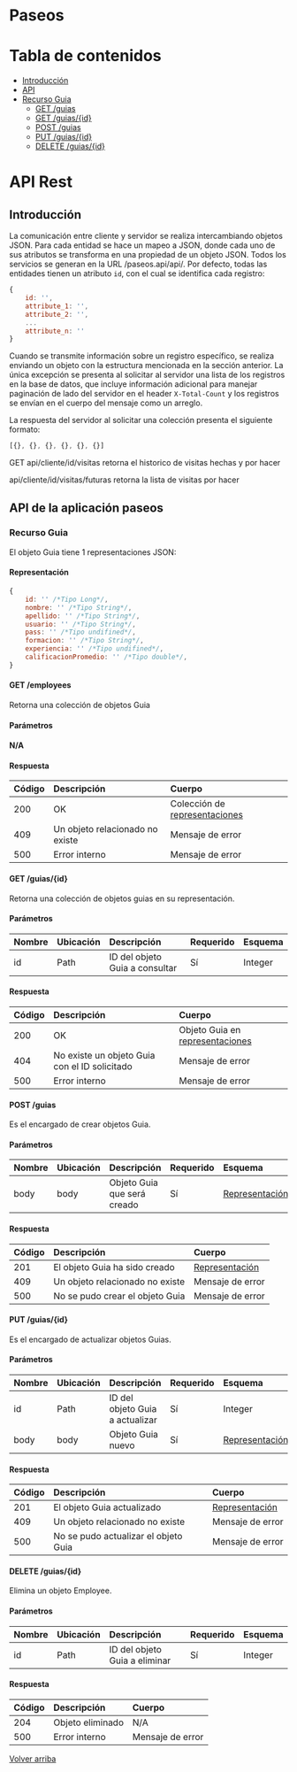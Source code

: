 # Paseos

# Tabla de contenidos
-  [Introducción](#introducción)
-  [API](#api-de-la-aplicación-paseos)
  - [Recurso Guia](#recurso-guia)
    - [GET /guias](#GET-/guias)
    - [GET /guias/{id}](#GET-/guias/{id})
    - [POST /guias](#POST-/guias)
    - [PUT /guias/{id}](#PUT-/guias/{id})
    - [DELETE /guias/{id}](#DELETE-/guias/{id})

# API Rest
## Introducción
La comunicación entre cliente y servidor se realiza intercambiando objetos JSON. Para cada entidad se hace un mapeo a JSON, donde cada uno de sus atributos se transforma en una propiedad de un objeto JSON. Todos los servicios se generan en la URL /paseos.api/api/. Por defecto, todas las entidades tienen un atributo `id`, con el cual se identifica cada registro:

```javascript
{
    id: '',
    attribute_1: '',
    attribute_2: '',
    ...
    attribute_n: ''
}
```

Cuando se transmite información sobre un registro específico, se realiza enviando un objeto con la estructura mencionada en la sección anterior.
La única excepción se presenta al solicitar al servidor una lista de los registros en la base de datos, que incluye información adicional para manejar paginación de lado del servidor en el header `X-Total-Count` y los registros se envían en el cuerpo del mensaje como un arreglo.

La respuesta del servidor al solicitar una colección presenta el siguiente formato:

```javascript
[{}, {}, {}, {}, {}, {}]
```


GET
api/cliente/id/visitas 
retorna el historico de visitas hechas y por hacer

api/cliente/id/visitas/futuras
retorna la lista de visitas por hacer

## API de la aplicación paseos
### Recurso Guia
El objeto Guia tiene 1 representaciones JSON:	

#### Representación 
```javascript
{
    id: '' /*Tipo Long*/,
    nombre: '' /*Tipo String*/,
    apellido: '' /*Tipo String*/,
    usuario: '' /*Tipo String*/,
    pass: '' /*Tipo undifined*/,
    formacion: '' /*Tipo String*/,
    experiencia: '' /*Tipo undifined*/,
    calificacionPromedio: '' /*Tipo double*/,
}
```

#### GET /employees

Retorna una colección de objetos Guia

#### Parámetros

#### N/A

#### Respuesta

Código|Descripción|Cuerpo
:--|:--|:--
200|OK|Colección de [representaciones](#recurso-guia)
409|Un objeto relacionado no existe|Mensaje de error
500|Error interno|Mensaje de error

#### GET /guias/{id}

Retorna una colección de objetos guias en su representación.

#### Parámetros

Nombre|Ubicación|Descripción|Requerido|Esquema
:--|:--|:--|:--|:--
id|Path|ID del objeto Guia a consultar|Sí|Integer

#### Respuesta

Código|Descripción|Cuerpo
:--|:--|:--
200|OK|Objeto Guia en [representaciones](#recurso-guia)
404|No existe un objeto Guia con el ID solicitado|Mensaje de error
500|Error interno|Mensaje de error

#### POST /guias

Es el encargado de crear objetos Guia.

#### Parámetros

Nombre|Ubicación|Descripción|Requerido|Esquema
:--|:--|:--|:--|:--
body|body|Objeto Guia que será creado|Sí|[Representación](#recurso-guia)

#### Respuesta

Código|Descripción|Cuerpo
:--|:--|:--
201|El objeto Guia ha sido creado|[Representación](#recurso-guia)
409|Un objeto relacionado no existe|Mensaje de error
500|No se pudo crear el objeto Guia|Mensaje de error

#### PUT /guias/{id}

Es el encargado de actualizar objetos Guias.

#### Parámetros

Nombre|Ubicación|Descripción|Requerido|Esquema
:--|:--|:--|:--|:--
id|Path|ID del objeto Guia a actualizar|Sí|Integer
body|body|Objeto Guia nuevo|Sí|[Representación](#recurso-guia)

#### Respuesta

Código|Descripción|Cuerpo
:--|:--|:--
201|El objeto Guia actualizado|[Representación](#recurso-guia)
409|Un objeto relacionado no existe|Mensaje de error
500|No se pudo actualizar el objeto Guia|Mensaje de error

#### DELETE /guias/{id}

Elimina un objeto Employee.

#### Parámetros

Nombre|Ubicación|Descripción|Requerido|Esquema
:--|:--|:--|:--|:--
id|Path|ID del objeto Guia a eliminar|Sí|Integer

#### Respuesta

Código|Descripción|Cuerpo
:--|:--|:--
204|Objeto eliminado|N/A
500|Error interno|Mensaje de error



[Volver arriba](#tabla-de-contenidos)

